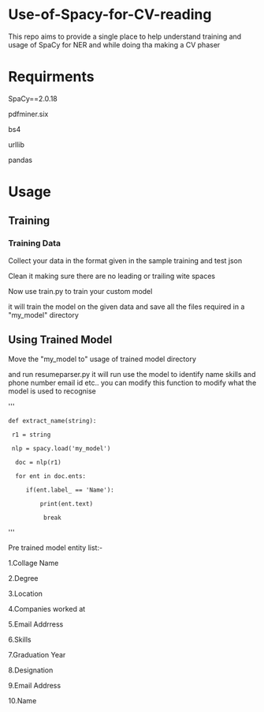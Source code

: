# Use-of-Spacy-for-CV-reading
This repo  aims to provide a single place to help understand training and usage of SpaCy for NER and while doing tha making a CV phaser



# Requirments
SpaCy==2.0.18

pdfminer.six

bs4 

urllib

pandas 


# Usage

## Training 

### Training Data

Collect your data in the format given in the sample training and test json

Clean it making sure there are no leading or trailing wite spaces

Now use train.py to train your custom model 

  it will train the model on the given data and save all the files required in a "my_model" directory
  
 
## Using Trained Model

Move the "my_model to" usage of trained model directory 

and run resumeparser.py
  it will run use the model to identify name skills and phone number email id etc..
  you can modify this function to modify what the model is used to recognise
  
  '''
  
  
    def extract_name(string):
  
     r1 = string
    
     nlp = spacy.load('my_model')
    
      doc = nlp(r1)
    
      for ent in doc.ents:
    
         if(ent.label_ == 'Name'):
        
             print(ent.text)
            
              break
            
  '''

Pre trained model entity list:-

1.Collage Name

2.Degree

3.Location

4.Companies worked at 

5.Email Addrress

6.Skills

7.Graduation Year

8.Designation

9.Email Address

10.Name



